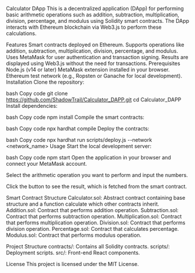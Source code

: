 Calculator DApp
This is a decentralized application (DApp) for performing basic arithmetic operations such as addition, subtraction, multiplication, division, percentage, and modulus using Solidity smart contracts. The DApp interacts with Ethereum blockchain via Web3.js to perform these calculations.

Features
Smart contracts deployed on Ethereum.
Supports operations like addition, subtraction, multiplication, division, percentage, and modulus.
Uses MetaMask for user authentication and transaction signing.
Results are displayed using Web3.js without the need for transactions.
Prerequisites
Node.js (v14 or later)
MetaMask extension installed in your browser.
Ethereum test network (e.g., Ropsten or Ganache for local development).
Installation
Clone the repository:

bash
Copy code
git clone https://github.com/ShadowTrail/Calculator_DAPP.git
cd Calculator_DAPP
Install dependencies:

bash
Copy code
npm install
Compile the smart contracts:

bash
Copy code
npx hardhat compile
Deploy the contracts:

bash
Copy code
npx hardhat run scripts/deploy.js --network <network_name>
Usage
Start the local development server:

bash
Copy code
npm start
Open the application in your browser and connect your MetaMask account.

Select the arithmetic operation you want to perform and input the numbers.

Click the button to see the result, which is fetched from the smart contract.

Smart Contract Structure
Calculator.sol: Abstract contract containing base structure and a function calculate which other contracts inherit.
Addition.sol: Contract that performs addition operation.
Subtraction.sol: Contract that performs subtraction operation.
Multiplication.sol: Contract that performs multiplication operation.
Division.sol: Contract that performs division operation.
Percentage.sol: Contract that calculates percentage.
Modulus.sol: Contract that performs modulus operation.

Project Structure
contracts/: Contains all Solidity contracts.
scripts/: Deployment scripts.
src/: Front-end React components.

License
This project is licensed under the MIT License.